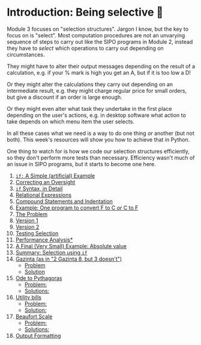 # Introduction: Being selective 🧐

Module 3 focuses on "selection structures". Jargon I know, but the key to focus on is "select". Most computation procedures are not an unvarying sequence of steps to carry out like the SIPO programs in Module 2, instead they have to _select_ which operations to carry out depending on circumstances.

They might have to alter their output messages depending on the result of a calculation, e.g. if your % mark is high you get an A, but if it is too low a D!

Or they might alter the calculations they carry out depending on an intermediate result, e.g. they might charge regular price for small orders, but give a discount if an order is large enough.

Or they might even alter what task they undertake in the first place depending on the user's actions, e.g. in desktop software what action to take depends on which menu item the user selects.

In all these cases what we need is a way to do one thing _or_ another (but not both). This week's resources will show you how to achieve that in Python.

One thing to watch for is how we code our selection structures efficiently, so they don't perform more tests than necessary. Efficiency wasn't much of an issue in SIPO programs, but it starts to become one here.


1. [`if:` A Simple (artificial)
    Example](01-if-a-simple-artificial-example.md)
1. [Correcting an
    Oversight](02-correcting-an-oversight.md)
1. [`if` Syntax, in
    Detail](03-if-syntax-in-detail.md)
1. [Relational
    Expressions](04-relational-expressions.md)
1. [Compound Statements and
    Indentation](05-compound-statements-and-indentation.md)
1. [Example: One program to convert F to C *or* C to
    F](06-example-one-program-to-convert-f-to-c-or-c-to-f.md)
1. [The Problem](07-the-problem.md)
1. [Version 1](08-version-1.md)
1. [Version 2](09-version-2.md)
1. [Testing
    Selection](10-testing-selection.md)
1. [Performance
    Analysis*](11-performance-analysis.md)
1. [A Final (Very Small) Example: Absolute
    value](12-a-final-very-small-example-absolute-value.md)
1. [Summary: Selection
    using `if`](13-summary-selection-using-if.md)
1. [Gazinta (as in "2 Gazinta 8, but 3
    doesn't")](14-gazinta-as-in-2-gazinta-8-but-3-doesnt.md)
    -   [Problem](14-gazinta-as-in-2-gazinta-8-but-3-doesnt.html#problem)
    -   [Solution](14-gazinta-as-in-2-gazinta-8-but-3-doesnt.html#solution)
1. [Ode to
    Pythagoras](15-ode-to-pythagoras.md)
    -   [Problem:](15-ode-to-pythagoras.html#problem-1)
    -   [Solutions:](15-ode-to-pythagoras.html#solutions)
1. [Utility bills](16-utility-bills.md)
    -   [Problem:](16-utility-bills.html#problem-2)
    -   [Solution:](16-utility-bills.html#solution-1)
1. [Beaufort Scale](17-beaufort-scale.md)
    -   [Problem:](17-beaufort-scale.html#problem-3)
    -   [Solutions:](17-beaufort-scale.html#solutions-1)
1. [Output
    Formatting](18-output-formatting.md)
